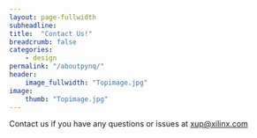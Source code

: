```yaml
---
layout: page-fullwidth
subheadline: 
title:  "Contact Us!"
breadcrumb: false
categories:
    - design
permalink: "/aboutpynq/"
header:
    image_fullwidth: "Topimage.jpg"
image:
    thumb: "Topimage.jpg"
---
```


Contact us if you have any questions or issues at <a href="xup@xilinx.com">xup@xilinx.com</a>